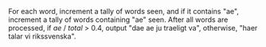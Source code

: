For each word, increment a tally of words seen, and if it contains "ae", increment a tally of words containing "ae" seen. After all words are processed, if *ae* / *total* > 0.4, output "dae ae ju traeligt va", otherwise, "haer talar vi rikssvenska".
